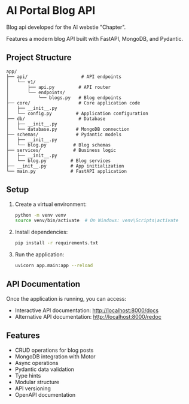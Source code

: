 # AI Portal Blog API

Blog api developed for the AI webstie "Chapter".

Features a modern blog API built with FastAPI, MongoDB, and Pydantic.

## Project Structure

```plaintext
app/
├── api/                    # API endpoints
│   └── v1/
│       ├── api.py         # API router
│       └── endpoints/
│           └── blogs.py   # Blog endpoints
├── core/                  # Core application code
│   ├── __init__.py
│   └── config.py         # Application configuration
├── db/                    # Database
│   ├── __init__.py
│   └── database.py       # MongoDB connection
├── schemas/              # Pydantic models
│   ├── __init__.py
│   └── blog.py          # Blog schemas
├── services/            # Business logic
│   ├── __init__.py
│   └── blog.py         # Blog services
├── __init__.py         # App initialization
└── main.py             # FastAPI application
```

## Setup

1. Create a virtual environment:

    ```bash
    python -m venv venv
    source venv/bin/activate  # On Windows: venv\Scripts\activate
    ```

2. Install dependencies:

    ```bash
    pip install -r requirements.txt
    ```

3. Run the application:

    ```bash
    uvicorn app.main:app --reload
    ```

## API Documentation

Once the application is running, you can access:

- Interactive API documentation: <http://localhost:8000/docs>
- Alternative API documentation: <http://localhost:8000/redoc>

## Features

- CRUD operations for blog posts
- MongoDB integration with Motor
- Async operations
- Pydantic data validation
- Type hints
- Modular structure
- API versioning
- OpenAPI documentation
